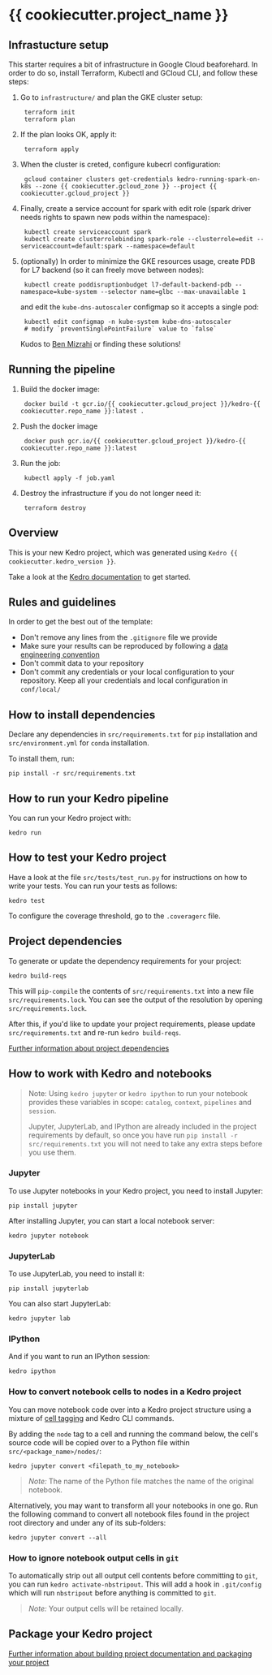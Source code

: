 # {{ cookiecutter.project_name }}

## Infrastucture setup

This starter requires a bit of infrastructure in Google Cloud beaforehard. In order to do so, install Terraform, Kubectl and GCloud CLI, and follow these steps:

1. Go to `infrastructure/` and plan the GKE cluster setup:

        terraform init
        terraform plan

2. If the plan looks OK, apply it:

        terraform apply

3. When the cluster is creted, configure kubecrl configuration:

        gcloud container clusters get-credentials kedro-running-spark-on-k8s --zone {{ cookiecutter.gcloud_zone }} --project {{ cookiecutter.gcloud_project }}

4. Finally, create a service account for spark with edit role (spark driver needs rights to spawn new pods within the namespace):

        kubectl create serviceaccount spark
        kubectl create clusterrolebinding spark-role --clusterrole=edit --serviceaccount=default:spark --namespace=default

5. (optionally) In order to minimize the GKE resources usage, create PDB for L7 backend (so it can freely move between nodes):

        kubectl create poddisruptionbudget l7-default-backend-pdb --namespace=kube-system --selector name=glbc --max-unavailable 1

    and edit the `kube-dns-autoscaler` configmap so it accepts a single pod:

        kubectl edit configmap -n kube-system kube-dns-autoscaler
        # modify `preventSinglePointFailure` value to `false`

    Kudos to [Ben Mizrahi](https://medium.com/plarium-engineering/gke-cluster-scale-zero-tips-49f1d80bee90) or finding these solutions!

## Running the pipeline

1. Build the docker image:

        docker build -t gcr.io/{{ cookiecutter.gcloud_project }}/kedro-{{ cookiecutter.repo_name }}:latest .

2. Push the docker image

        docker push gcr.io/{{ cookiecutter.gcloud_project }}/kedro-{{ cookiecutter.repo_name }}:latest

3. Run the job:

        kubectl apply -f job.yaml

4. Destroy the infrastructure if you do not longer need it:

        terraform destroy

## Overview

This is your new Kedro project, which was generated using `Kedro {{ cookiecutter.kedro_version }}`.

Take a look at the [Kedro documentation](https://kedro.readthedocs.io) to get started.

## Rules and guidelines

In order to get the best out of the template:

* Don't remove any lines from the `.gitignore` file we provide
* Make sure your results can be reproduced by following a [data engineering convention](https://kedro.readthedocs.io/en/stable/faq/faq.html#what-is-data-engineering-convention)
* Don't commit data to your repository
* Don't commit any credentials or your local configuration to your repository. Keep all your credentials and local configuration in `conf/local/`

## How to install dependencies

Declare any dependencies in `src/requirements.txt` for `pip` installation and `src/environment.yml` for `conda` installation.

To install them, run:

```
pip install -r src/requirements.txt
```

## How to run your Kedro pipeline

You can run your Kedro project with:

```
kedro run
```

## How to test your Kedro project

Have a look at the file `src/tests/test_run.py` for instructions on how to write your tests. You can run your tests as follows:

```
kedro test
```

To configure the coverage threshold, go to the `.coveragerc` file.

## Project dependencies

To generate or update the dependency requirements for your project:

```
kedro build-reqs
```

This will `pip-compile` the contents of `src/requirements.txt` into a new file `src/requirements.lock`. You can see the output of the resolution by opening `src/requirements.lock`.

After this, if you'd like to update your project requirements, please update `src/requirements.txt` and re-run `kedro build-reqs`.

[Further information about project dependencies](https://kedro.readthedocs.io/en/stable/kedro_project_setup/dependencies.html#project-specific-dependencies)

## How to work with Kedro and notebooks

> Note: Using `kedro jupyter` or `kedro ipython` to run your notebook provides these variables in scope: `catalog`, `context`, `pipelines` and `session`.
>
> Jupyter, JupyterLab, and IPython are already included in the project requirements by default, so once you have run `pip install -r src/requirements.txt` you will not need to take any extra steps before you use them.

### Jupyter
To use Jupyter notebooks in your Kedro project, you need to install Jupyter:

```
pip install jupyter
```

After installing Jupyter, you can start a local notebook server:

```
kedro jupyter notebook
```

### JupyterLab
To use JupyterLab, you need to install it:

```
pip install jupyterlab
```

You can also start JupyterLab:

```
kedro jupyter lab
```

### IPython
And if you want to run an IPython session:

```
kedro ipython
```

### How to convert notebook cells to nodes in a Kedro project
You can move notebook code over into a Kedro project structure using a mixture of [cell tagging](https://jupyter-notebook.readthedocs.io/en/stable/changelog.html#release-5-0-0) and Kedro CLI commands.

By adding the `node` tag to a cell and running the command below, the cell's source code will be copied over to a Python file within `src/<package_name>/nodes/`:

```
kedro jupyter convert <filepath_to_my_notebook>
```
> *Note:* The name of the Python file matches the name of the original notebook.

Alternatively, you may want to transform all your notebooks in one go. Run the following command to convert all notebook files found in the project root directory and under any of its sub-folders:

```
kedro jupyter convert --all
```

### How to ignore notebook output cells in `git`
To automatically strip out all output cell contents before committing to `git`, you can run `kedro activate-nbstripout`. This will add a hook in `.git/config` which will run `nbstripout` before anything is committed to `git`.

> *Note:* Your output cells will be retained locally.

## Package your Kedro project

[Further information about building project documentation and packaging your project](https://kedro.readthedocs.io/en/stable/tutorial/package_a_project.html)
